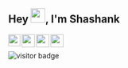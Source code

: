 ## Hey <img src="https://github.com/TheDudeThatCode/TheDudeThatCode/blob/master/Assets/Hi.gif" width="29px">, I'm Shashank

<a href="https://www.linkedin.com/in/shashank1302/">
  <img align="left" width="24px" src="https://cdn-icons-png.flaticon.com/512/174/174857.png"  />
</a>
<a href="https://twitter.com/iamshashank1302">
  <img align="left" width="26px" src="https://logodownload.org/wp-content/uploads/2014/09/twitter-logo-6.png" />
</a>
<a href="mailto:shashankshekhar1302@gmail.com">
  <img align="left" width="26px" src="https://cdn-icons-png.flaticon.com/512/281/281769.png" />
</a>
<a href="https://www.instagram.com/shashank_ig/">
  <img align="left" width="26px" src="https://upload.wikimedia.org/wikipedia/commons/thumb/a/a5/Instagram_icon.png/1024px-Instagram_icon.png" />
</a>


<br />
<br />
<img src="https://visitor-badge.laobi.icu/badge?page_id=Shashank-1302.Shashank-1302" alt="visitor badge"/>

